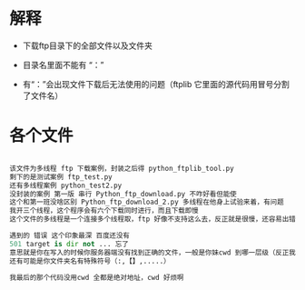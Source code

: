# 解释

- 下载ftp目录下的全部文件以及文件夹

- 目录名里面不能有 “：”
- 有“：”会出现文件下载后无法使用的问题（ftplib 它里面的源代码用冒号分割了文件名）

# 各个文件

```python

该文件为多线程 ftp 下载案例，封装之后得 python_ftplib_tool.py
剩下的是测试案例 ftp_test.py
还有多线程案例 python_test2.py
没封装的案例 第一版 串行 Python_ftp_download.py 不咋好看但能使
这个和第一班没啥区别 Python_ftp_download_2.py 多线程在他身上试验来着，有问题
我开三个线程，这个程序会有六个下载同时进行，而且下载即慢
这个文件的多线程是一个连接多个线程取，ftp 好像不支持这么去，反正就是很慢，还容易出错

遇到的 错误 这个印象最深 百度还没有
501 target is dir not ... 忘了
意思就是你在写入的时候你服务器端没有找到正确的文件，一般是你妹cwd 到哪一层级（反正我是）
还有可能是你文件夹名有特殊符号（:,【】,.....）

我最后的那个代码没用cwd 全都是绝对地址，cwd 好烦啊

```

